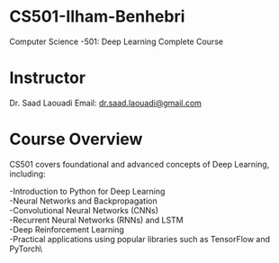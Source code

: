 # CS501-Ilham-Benhebri
Computer Science -501: Deep Learning Complete Course
# Instructor
Dr. Saad Laouadi 
Email: dr.saad.laouadi@gmail.com

# Course Overview
CS501 covers foundational and advanced concepts of Deep Learning, including:

  -Introduction to Python for Deep Learning\
  -Neural Networks and Backpropagation\
  -Convolutional Neural Networks (CNNs)\
  -Recurrent Neural Networks (RNNs) and LSTM\
  -Deep Reinforcement Learning\
  -Practical applications using popular libraries such as TensorFlow and PyTorch\
